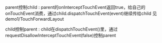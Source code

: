 
parent控制child :
parent的onInterceptTouchEvent返回true，给自己的onTouchEvent消费，通过child.dispatchTouchEvent(event)继续传给child
见demo1/TouchForwardLayout

child控制parent :
child在dispatchTouchEvent()里，通过requestDisallowInterceptTouchEvent(false)控制parent